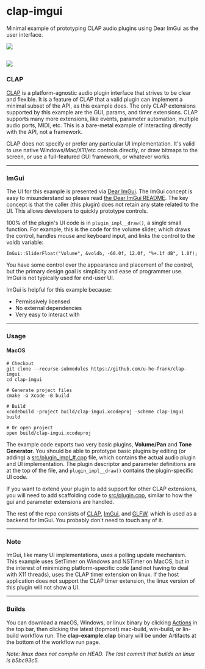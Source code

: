 # clap-imgui

Minimal example of prototyping CLAP audio plugins using Dear ImGui as the user interface.

![](https://github.com/schwaaa/clap-plugin/blob/main/clap_imgui_screencap.gif?raw=true)

![](https://github.com/schwaaa/clap-plugin/blob/main/clap_imgui_screencap_2.gif?raw=true)
---
### CLAP

[CLAP](https://github.com/free-audio/clap#readme) is a platform-agnostic audio plugin interface that strives to be clear and flexible. It is a feature of CLAP that a valid plugin can implement a minimal subset of the API, as this example does. The only CLAP extensions supported by this example are the GUI, params, and timer extensions. CLAP supports many more extensions, like events, parameter automation, multiple audio ports, MIDI, etc. This is a bare-metal example of interacting directly with the API, not a framework.

CLAP does not specify or prefer any particular UI implementation. It's valid to use native Windows/Mac/X11/etc controls directly, or draw bitmaps to the screen, or use a full-featured GUI framework, or whatever works.

---
### ImGui

The UI for this example is presented via [Dear ImGui](https://github.com/ocornut/imgui). The ImGui concept is easy to misunderstand so please read [the Dear ImGui README](https://github.com/ocornut/imgui#readme). The key concept is that the caller (this plugin) does not retain any state related to the UI. This allows developers to quickly prototype controls.

100% of the plugin's UI code is in `plugin_impl__draw()`, a single small function. For example, this is the code for the volume slider, which draws the control, handles mouse and keyboard input, and links the control to the voldb variable:

```ImGui::SliderFloat("Volume", &voldb, -60.0f, 12.0f, "%+.1f dB", 1.0f);```

You have some control over the appearance and placement of the control, but the primary design goal is simplicity and ease of programmer use. ImGui is not typically used for end-user UI.

ImGui is helpful for this example because:
- Permissively licensed
- No external dependencies
- Very easy to interact with

---
### Usage
#### MacOS
```shell
# Checkout
git clone --recurse-submodules https://github.com/u-he-frank/clap-imgui
cd clap-imgui

# Generate project files
cmake -G Xcode -B build

# Build
xcodebuild -project build/clap-imgui.xcodeproj -scheme clap-imgui build

# Or open project
open build/clap-imgui.xcodeproj
```

The example code exports two very basic plugins, **Volume/Pan** and **Tone Generator**. You should be able to prototype basic plugins by editing (or adding) a [src/plugin_impl_#.cpp](https://github.com/schwaaa/clap-imgui/blob/main/src/plugin_impl_0.cpp) file, which contains the actual audio plugin and UI implementation. The plugin descriptor and parameter definitions are at the top of the file, and `plugin_impl__draw()` contains the plugin-specific UI code.

If you want to extend your plugin to add support for other CLAP extensions, you will need to add scaffolding code to  [src/plugin.cpp](https://github.com/schwaaa/clap-imgui/blob/main/src/plugin.cpp), similar to how the gui and parameter extensions are handled.

The rest of the repo consists of [CLAP](https://github.com/free-audio/clap), [ImGui](https://github.com/ocornut/imgui), and [GLFW](https://github.com/glfw/glfw), which is used as a backend for ImGui. You probably don't need to touch any of it.

---
### Note

ImGui, like many UI implementations, uses a polling update mechanism. This example uses SetTimer on Windows and NSTimer on MacOS, but in the interest of minimizing platform-specific code (and not having to deal with X11 threads), uses the CLAP timer extension on linux. If the host application does not support the CLAP timer extension, the linux version of this plugin will not show a UI.

---
### Builds

You can download a macOS, Windows, or linux binary by clicking [Actions](https://github.com/schwaaa/clap-imgui/actions) in the top bar, then clicking the latest (topmost) mac-build, win-build, or lin-build workflow run. The **clap-example.clap** binary will be under Artifacts at the bottom of the workflow run page.

*Note: linux does not compile on HEAD. The last commit that builds on linux is b5bc93c5.*
